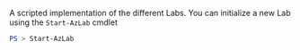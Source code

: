 A scripted implementation of the different Labs.
You can initialize a new Lab using the `Start-AzLab` cmdlet

```powershell
PS > Start-AzLab
```
